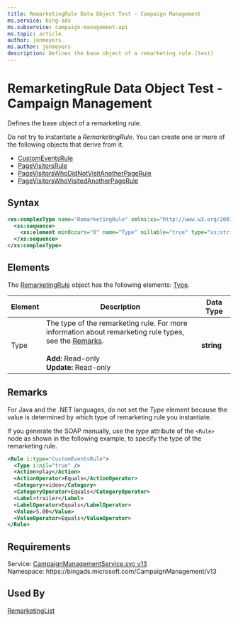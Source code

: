 ```yaml
---
title: RemarketingRule Data Object Test - Campaign Management
ms.service: bing-ads
ms.subservice: campaign-management-api
ms.topic: article
author: jonmeyers
ms.author: jonmeyers
description: Defines the base object of a remarketing rule.(test)
---
```

# RemarketingRule Data Object Test - Campaign Management
Defines the base object of a remarketing rule.

Do not try to instantiate a *RemarketingRule*. You can create one or more of the following objects that derive from it.
- [CustomEventsRule](customeventsrule.md)
- [PageVisitorsRule](pagevisitorsrule.md)
- [PageVisitorsWhoDidNotVisitAnotherPageRule](pagevisitorswhodidnotvisitanotherpagerule.md) 
- [PageVisitorsWhoVisitedAnotherPageRule](pagevisitorswhovisitedanotherpagerule.md)

## Syntax
```xml
<xs:complexType name="RemarketingRule" xmlns:xs="http://www.w3.org/2001/XMLSchema">
  <xs:sequence>
    <xs:element minOccurs="0" name="Type" nillable="true" type="xs:string" />
  </xs:sequence>
</xs:complexType>
```

## <a name="elements"></a>Elements

The [RemarketingRule](remarketingrule.md) object has the following elements: [Type](#type).

|Element|Description|Data Type|
|-----------|---------------|-------------|
|<a name="type"></a>Type|The type of the remarketing rule. For more information about remarketing rule types, see the [Remarks](#remarks).<br/><br/>**Add:** Read-only<br/>**Update:** Read-only|**string**|

## <a name="remarks"></a>Remarks
For Java and the .NET languages, do not set the *Type* element because the value is determined by which type of remarketing rule you instantiate.

If you generate the SOAP manually, use the *type* attribute of the `<Rule>` node as shown in the following example, to specify the type of the remarketing rule.

```xml
<Rule i:type="CustomEventsRule">
  <Type i:nil="true" />
  <Action>play</Action>
  <ActionOperator>Equals</ActionOperator>
  <Category>video</Category>
  <CategoryOperator>Equals</CategoryOperator>
  <Label>trailer</Label>
  <LabelOperator>Equals</LabelOperator>
  <Value>5.00</Value>
  <ValueOperator>Equals</ValueOperator>
</Rule>
```

## Requirements
Service: [CampaignManagementService.svc v13](https://campaign.api.bingads.microsoft.com/Api/Advertiser/CampaignManagement/v13/CampaignManagementService.svc)  
Namespace: https\://bingads.microsoft.com/CampaignManagement/v13  

## Used By
[RemarketingList](remarketinglist.md)  
